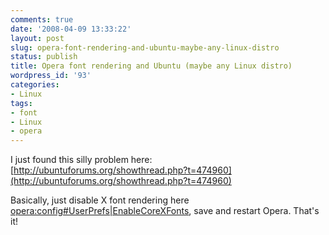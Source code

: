 ```yaml
---
comments: true
date: '2008-04-09 13:33:22'
layout: post
slug: opera-font-rendering-and-ubuntu-maybe-any-linux-distro
status: publish
title: Opera font rendering and Ubuntu (maybe any Linux distro)
wordpress_id: '93'
categories:
- Linux
tags:
- font
- Linux
- opera
---
```


I just found this silly problem here: [http://ubuntuforums.org/showthread.php?t=474960](http://ubuntuforums.org/showthread.php?t=474960)

Basically, just disable X font rendering here [opera:config#UserPrefs|EnableCoreXFonts](http://antoniolorusso.com/wp-admin/opera:config#UserPrefs|EnableCoreXFonts), save and restart Opera.
That's it!
